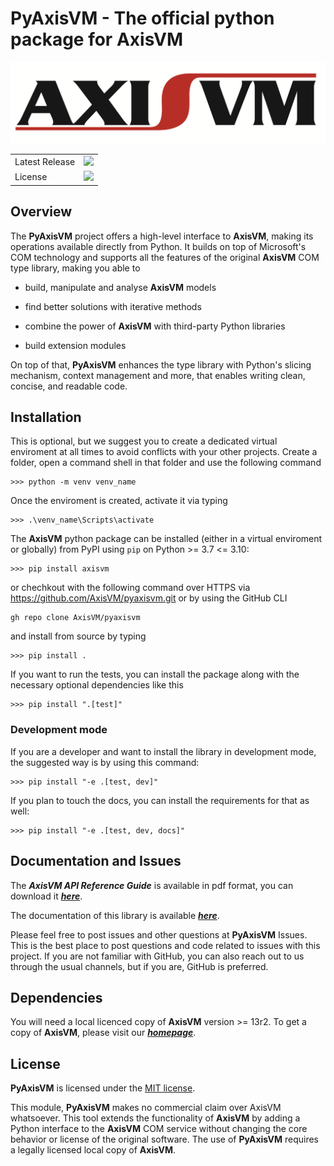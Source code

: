 # **PyAxisVM** - The official python package for **AxisVM**

![alt text](https://github.com/AxisVM/DynamoToAxisVM/blob/master/Documentation/images/AxisVM%20logo.bmp)

<table>
    <tr>
        <td>Latest Release</td>
        <td>
            <a href="https://pypi.org/project/axisvm/"/>
            <img src="https://badge.fury.io/py/axisvm.svg"/>
        </td>
    </tr>
    <tr>
        <td>License</td>
        <td>
            <a href="https://opensource.org/licenses/MIT"/>
            <img src="https://img.shields.io/badge/License-MIT-yellow.svg"/>
        </td>
    </tr>
</table>

## Overview

The **PyAxisVM** project offers a high-level interface to **AxisVM**, making its operations available directly from Python. It builds on top of Microsoft's COM technology and supports all the features of the original **AxisVM** COM type library, making you able to
  
* build, manipulate and analyse **AxisVM** models

* find better solutions with iterative methods

* combine the power of **AxisVM** with third-party Python libraries

* build extension modules

On top of that, **PyAxisVM** enhances the type library with Python's slicing mechanism, context management and more, that enables writing clean, concise, and readable code.

## Installation

This is optional, but we suggest you to create a dedicated virtual enviroment at all times to avoid conflicts with your other projects. Create a folder, open a command shell in that folder and use the following command

```console
>>> python -m venv venv_name
```

Once the enviroment is created, activate it via typing

```console
>>> .\venv_name\Scripts\activate
```

The **AxisVM** python package can be installed (either in a virtual enviroment or globally) from PyPI using `pip` on Python >= 3.7 <= 3.10:

```console
>>> pip install axisvm
```

or chechkout with the following command over HTTPS via <https://github.com/AxisVM/pyaxisvm.git> or by using the GitHub CLI

```console
gh repo clone AxisVM/pyaxisvm
```

and install from source by typing

```console
>>> pip install .
```

If you want to run the tests, you can install the package along with the necessary optional dependencies like this

```console
>>> pip install ".[test]"
```

### Development mode

If you are a developer and want to install the library in development mode, the suggested way is by using this command:

```console
>>> pip install "-e .[test, dev]"
```

If you plan to touch the docs, you can install the requirements for that as well:

```console
>>> pip install "-e .[test, dev, docs]"
```

## **Documentation and Issues**

The ***AxisVM API Reference Guide*** is available in pdf format,  you can download it [***here***](https://axisvm.eu/axisvm-downloads/#application).

The documentation of this library is available [***here***](https://axisvm.github.io/pyaxisvm-docs/).

Please feel free to post issues and other questions at **PyAxisVM** Issues. This is the best place to post questions and code related to issues with this project. If you are not familiar with GitHub, you can also reach out to us through the usual channels, but if you are, GitHub is preferred.

## Dependencies

You will need a local licenced copy of **AxisVM** version >= 13r2. To get a copy of **AxisVM**, please visit our [***homepage***](https://axisvm.eu/).

## License

**PyAxisVM** is licensed under the [MIT license](https://opensource.org/license/mit/).

This module, **PyAxisVM** makes no commercial claim over AxisVM whatsoever. This tool extends the functionality of **AxisVM** by adding a Python interface to the **AxisVM** COM service without changing the core behavior or license of the original software. The use of **PyAxisVM** requires a legally licensed local copy of **AxisVM**.
